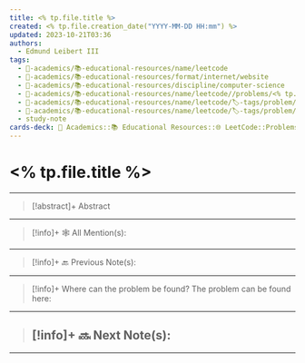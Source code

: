 ```yaml
---
title: <% tp.file.title %>
created: <% tp.file.creation_date("YYYY-MM-DD HH:mm") %>
updated: 2023-10-21T03:36
authors:
  - Edmund Leibert III
tags:
  - 🔴-academics/📚-educational-resources/name/leetcode
  - 🔴-academics/📚-educational-resources/format/internet/website
  - 🔴-academics/📚-educational-resources/discipline/computer-science
  - 🔴-academics/📚-educational-resources/name/leetcode//problems/<% tp.user.my_script(tp.file.title) %>
  - 🔴-academics/📚-educational-resources/name/leetcode/🏷️-tags/problem/difficulty/
  - 🔴-academics/📚-educational-resources/name/leetcode/🏷️-tags/problem/tag/topic/
  - study-note
cards-deck: 🔴 Academics::📚 Educational Resources::🌐 LeetCode::Problems::<% tp.file.title %>
---
```


# <% tp.file.title %>

---

> [!abstract]+ Abstract 
> 

---

> [!info]+ 🕸️ All Mention(s): 
> 

---

> [!info]+ 🔙 Previous Note(s):
> 

---

> [!info]+ Where can the problem be found?
> The problem can be found here: 

---

> [!info]+ 🔜 Next Note(s):
> - 

---
